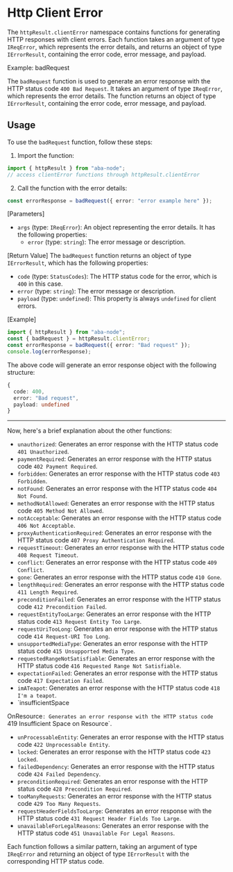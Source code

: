 # Http Client Error

The `httpResult.clientError` namespace contains functions for generating HTTP responses with client errors. Each function takes an argument of type `IReqError`, which represents the error details, and returns an object of type `IErrorResult`, containing the error code, error message, and payload.

Example: badRequest

The `badRequest` function is used to generate an error response with the HTTP status code `400 Bad Request`. It takes an argument of type `IReqError`, which represents the error details. The function returns an object of type `IErrorResult`, containing the error code, error message, and payload.

## Usage

To use the `badRequest` function, follow these steps:

1. Import the function:

```typescript
import { httpResult } from "aba-node";
// access clientError functions through httpResult.clientError
```

2. Call the function with the error details:

```typescript
const errorResponse = badRequest({ error: "error example here" });
```

[Parameters]

- `args` (type: `IReqError`): An object representing the error details. It has the following properties:
  - `error` (type: `string`): The error message or description.

[Return Value]
The `badRequest` function returns an object of type `IErrorResult`, which has the following properties:

- `code` (type: `StatusCodes`): The HTTP status code for the error, which is `400` in this case.
- `error` (type: `string`): The error message or description.
- `payload` (type: `undefined`): This property is always `undefined` for client errors.

[Example]

```typescript
import { httpResult } from "aba-node";
const { badRequest } = httpResult.clientError;
const errorResponse = badRequest({ error: "Bad request" });
console.log(errorResponse);
```

The above code will generate an error response object with the following structure:

```typescript
{
  code: 400,
  error: "Bad request",
  payload: undefined
}
```

---

Now, here's a brief explanation about the other functions:

- `unauthorized`: Generates an error response with the HTTP status code `401 Unauthorized`.
- `paymentRequired`: Generates an error response with the HTTP status code `402 Payment Required`.
- `forbidden`: Generates an error response with the HTTP status code `403 Forbidden`.
- `notFound`: Generates an error response with the HTTP status code `404 Not Found`.
- `methodNotAllowed`: Generates an error response with the HTTP status code `405 Method Not Allowed`.
- `notAcceptable`: Generates an error response with the HTTP status code `406 Not Acceptable`.
- `proxyAuthenticationRequired`: Generates an error response with the HTTP status code `407 Proxy Authentication Required`.
- `requestTimeout`: Generates an error response with the HTTP status code `408 Request Timeout`.
- `conflict`: Generates an error response with the HTTP status code `409 Conflict`.
- `gone`: Generates an error response with the HTTP status code `410 Gone`.
- `lengthRequired`: Generates an error response with the HTTP status code `411 Length Required`.
- `preconditionFailed`: Generates an error response with the HTTP status code `412 Precondition Failed`.
- `requestEntityTooLarge`: Generates an error response with the HTTP status code `413 Request Entity Too Large`.
- `requestUriTooLong`: Generates an error response with the HTTP status code `414 Request-URI Too Long`.
- `unsupportedMediaType`: Generates an error response with the HTTP status code `415 Unsupported Media Type`.
- `requestedRangeNotSatisfiable`: Generates an error response with the HTTP status code `416 Requested Range Not Satisfiable`.
- `expectationFailed`: Generates an error response with the HTTP status code `417 Expectation Failed`.
- `imATeapot`: Generates an error response with the HTTP status code `418 I'm a teapot`.
- `insufficientSpace

OnResource`: Generates an error response with the HTTP status code `419 Insufficient Space on Resource`.

- `unProcessableEntity`: Generates an error response with the HTTP status code `422 Unprocessable Entity`.
- `locked`: Generates an error response with the HTTP status code `423 Locked`.
- `failedDependency`: Generates an error response with the HTTP status code `424 Failed Dependency`.
- `preconditionRequired`: Generates an error response with the HTTP status code `428 Precondition Required`.
- `tooManyRequests`: Generates an error response with the HTTP status code `429 Too Many Requests`.
- `requestHeaderFieldsTooLarge`: Generates an error response with the HTTP status code `431 Request Header Fields Too Large`.
- `unavailableForLegalReasons`: Generates an error response with the HTTP status code `451 Unavailable For Legal Reasons`.

Each function follows a similar pattern, taking an argument of type `IReqError` and returning an object of type `IErrorResult` with the corresponding HTTP status code.
